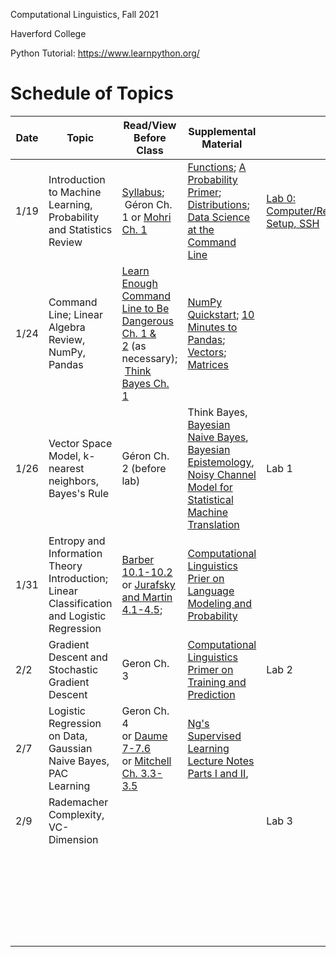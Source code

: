 Computational Linguistics, Fall 2021

Haverford College

Python Tutorial: https://www.learnpython.org/

# Schedule of Topics

| Date | Topic                                                        | Read/View Before Class                                       | Supplemental Material                                        |                                                   | Due                             |
| ---- | ------------------------------------------------------------ | ------------------------------------------------------------ | ------------------------------------------------------------ | ------------------------------------------------- | ------------------------------- |
| 1/19 | Introduction to Machine Learning, Probability and Statistics Review | [Syllabus](syllabus.md);<br/> Géron Ch. 1 or [Mohri Ch. 1](https://cs.nyu.edu/~mohri/mlbook/) | [Functions](https://www.youtube.com/watch?v=MjeXZ7Ea89g); [A Probability Primer](https://www.sjsu.edu/faculty/gerstman/StatPrimer/probability.pdf); [Distributions](https://www.youtube.com/watch?v=qc5QewourIU&feature=youtu.be);<br/>[Data Science at the Command Line](https://datascienceatthecommandline.com/2e/) | [Lab 0: Computer/Remote Setup, SSH](labs/lab0.md) |                                 |
| 1/24 | Command Line; Linear Algebra Review, NumPy, Pandas           | [Learn Enough Command Line to Be Dangerous Ch. 1 & 2](https://www.learnenough.com/command-line-tutorial/basics) (as necessary);<br/> [Think Bayes Ch. 1](https://allendowney.github.io/ThinkBayes2/) | [NumPy Quickstart](https://numpy.org/doc/stable/user/quickstart.html); [10 Minutes to Pandas](https://pandas.pydata.org/docs/user_guide/10min.html); [Vectors](https://www.youtube.com/watch?v=kXLGnrzw1zk); [Matrices](https://www.youtube.com/watch?v=kXLGnrzw1zk) |                                                   |                                 |
| 1/26 | Vector Space Model, k-nearest neighbors, Bayes's Rule        | Géron Ch. 2 (before lab)                                     | Think Bayes, [Bayesian Naive Bayes](https://www.youtube.com/watch?v=CW9YGii1nSA), [Bayesian Epistemology](https://plato.stanford.edu/entries/epistemology-bayesian/), [Noisy Channel Model for Statistical Machine Translation](https://www.cl.uni-heidelberg.de/courses/ss15/smt/scribe4.pdf) | Lab 1                                             |                                 |
| 1/31 | Entropy and Information Theory Introduction; Linear Classification and Logistic Regression | [Barber 10.1-10.2](http://web4.cs.ucl.ac.uk/staff/D.Barber/pmwiki/pmwiki.php?n=Brml.Online) or [Jurafsky and Martin 4.1-4.5](https://web.stanford.edu/~jurafsky/slp3/4.pdf);<br /> | [Computational Linguistics Prier on Language Modeling and Probability](https://piazza.com/class_profile/get_resource/ksysw5gb2e13q7/ktbthuoiq73op) |                                                   |                                 |
| 2/2  | Gradient Descent and Stochastic Gradient Descent             | Geron Ch. 3                                                  | [Computational Linguistics Primer on Training and Prediction](https://piazza.com/class_profile/get_resource/ksysw5gb2e13q7/ktloan9xn1fnj) | Lab 2                                             | Lab 1;<br />Homework 1 (Friday) |
| 2/7  | Logistic Regression on Data, Gaussian Naive Bayes, PAC Learning | Geron Ch. 4 <br />or [Daume 7-7.6](http://ciml.info/dl/v0_99/ciml-v0_99-ch07.pdf) <br />or [Mitchell Ch. 3.3-3.5](https://www.cs.cmu.edu/~tom/mlbook/NBayesLogReg.pdf) | [Ng's Supervised Learning Lecture Notes Parts I and II](https://see.stanford.edu/materials/aimlcs229/cs229-notes1.pdf), |                                                   |                                 |
| 2/9  | Rademacher Complexity, VC-Dimension                          |                                                              |                                                              | Lab 3                                             | Lab 2 (Friday extension)        |
|      |                                                              |                                                              |                                                              |                                                   |                                 |
|      |                                                              |                                                              |                                                              |                                                   |                                 |
|      |                                                              |                                                              |                                                              |                                                   |                                 |
|      |                                                              |                                                              |                                                              |                                                   |                                 |
|      |                                                              |                                                              |                                                              |                                                   |                                 |
|      |                                                              |                                                              |                                                              |                                                   |                                 |
|      |                                                              |                                                              |                                                              |                                                   |                                 |
|      |                                                              |                                                              |                                                              |                                                   |                                 |
|      |                                                              |                                                              |                                                              |                                                   |                                 |
|      |                                                              |                                                              |                                                              |                                                   |                                 |
|      |                                                              |                                                              |                                                              |                                                   |                                 |
|      |                                                              |                                                              |                                                              |                                                   |                                 |
|      |                                                              |                                                              |                                                              |                                                   |                                 |
|      |                                                              |                                                              |                                                              |                                                   |                                 |
|      |                                                              |                                                              |                                                              |                                                   |                                 |
|      |                                                              |                                                              |                                                              |                                                   |                                 |
|      |                                                              |                                                              |                                                              |                                                   |                                 |
|      |                                                              |                                                              |                                                              |                                                   |                                 |
|      |                                                              |                                                              |                                                              |                                                   |                                 |
|      |                                                              |                                                              |                                                              |                                                   |                                 |
|      |                                                              |                                                              |                                                              |                                                   |                                 |
|      |                                                              |                                                              |                                                              |                                                   |                                 |
|      |                                                              |                                                              |                                                              |                                                   |                                 |
|      |                                                              |                                                              |                                                              |                                                   |                                 |
|      |                                                              |                                                              |                                                              |                                                   |                                 |
|      |                                                              |                                                              |                                                              |                                                   |                                 |
